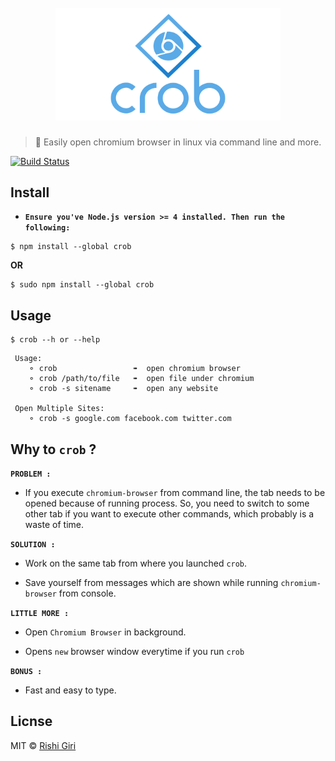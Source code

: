 <h1 align="center">
	<br>
	<img width="360" src="https://raw.githubusercontent.com/rishigiridotcom/rishigiri.com/c87d810533b7c9b173e485d6b3d9935e5e9f9d35/github/crob.png" alt="crob">
	<br>
</h1>

> :tada: Easily open chromium browser in linux via command line and more.

[![Build Status](https://travis-ci.org/CodeDotJS/crob.svg?branch=master)](https://travis-ci.org/CodeDotJS/crob)

## Install

- __```Ensure you've Node.js version >= 4 installed. Then run the following:```__

```
$ npm install --global crob
```
__OR__
```
$ sudo npm install --global crob
```

## Usage
```
$ crob --h or --help
```

```
 Usage:
    ⚬ crob                 ➠  open chromium browser
    ⚬ crob /path/to/file   ➠  open file under chromium
    ⚬ crob -s sitename     ➠  open any website

 Open Multiple Sites:
    ⚬ crob -s google.com facebook.com twitter.com
```

## Why to __`crob`__ ?

__`PROBLEM :`__ 

- If you execute ```chromium-browser``` from command line, the tab needs to be opened because of running process.
So, you need to switch to some other tab if you want to execute other commands, which probably is a waste of 
time.

__`SOLUTION :`__

- Work on the same tab from where you launched `crob`.

- Save yourself from messages which are shown while running `chromium-browser` from console.

__`LITTLE MORE :`__

- Open `Chromium Browser` in background. 

- Opens `new` browser window everytime if you run `crob`

__`BONUS :`__

- Fast and easy to type.

## Licnse

MIT &copy; [Rishi Giri](http://rishigiri.com)
